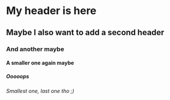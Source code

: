 # My header is here
## Maybe I also want to add a second header
### And another maybe
#### A smaller one again maybe
##### Ooooops
###### Smallest one, last one tho ;)
